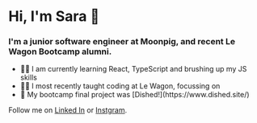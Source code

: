 <h1>Hi, I'm Sara 👋</h1>
<h3>I'm a junior software engineer at Moonpig, and recent Le Wagon Bootcamp alumni. </h3>

<ul> 
  <li>👩‍💻 I am currently learning React, TypeScript and brushing up my JS skills</li>
  <li>👩‍🏫 I most recently taught coding at Le Wagon, focussing on</li>
  <li>🍱 My bootcamp final project was [Dished!](https://www.dished.site/)</li>
</ul>

<p align="left">
  Follow me on <a href="https://linkedin.com/in/saraevs" target="blank">Linked In</a> or <a href="https://instagram.com/saraevs" target="blank">Instgram</a>.
</p>
